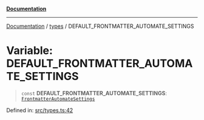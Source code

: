 [**Documentation**](../../README.md)

***

[Documentation](../../README.md) / [types](../README.md) / DEFAULT\_FRONTMATTER\_AUTOMATE\_SETTINGS

# Variable: DEFAULT\_FRONTMATTER\_AUTOMATE\_SETTINGS

> `const` **DEFAULT\_FRONTMATTER\_AUTOMATE\_SETTINGS**: [`FrontmatterAutomateSettings`](../interfaces/FrontmatterAutomateSettings.md)

Defined in: [src/types.ts:42](https://github.com/Christian-Me/folder-to-tags-plugin/blob/1b47fd7d007d2f33409aeb5e2ff62bca31adb1cf/src/types.ts#L42)
